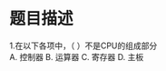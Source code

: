 # **题目描述**
1.在以下各项中，（  ）不是CPU的组成部分                                    
 A. 控制器
 B. 运算器
 C. 寄存器
 D. 主板
 